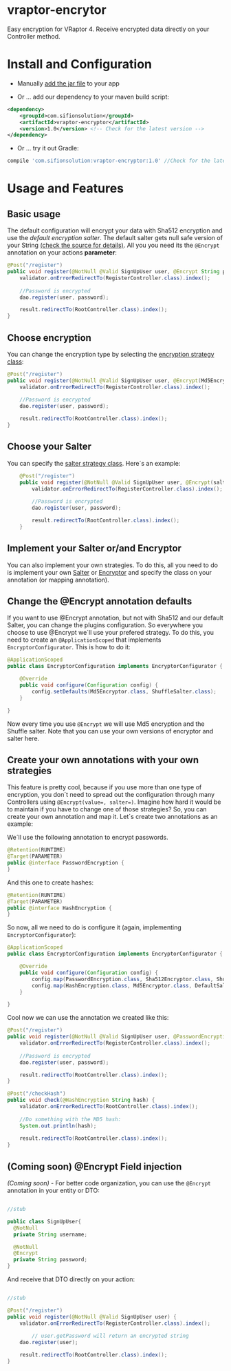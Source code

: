 # vraptor-encrytor

Easy encryption for VRaptor 4. Receive encrypted data directly on your Controller method.

# Install and Configuration

* Manually [add the jar file](http://repo1.maven.org/maven2/com/sifionsolution/vraptor-encryptor/) to your app 

* Or ... add our dependency to your maven build script:

```xml
<dependency>
    <groupId>com.sifionsolution</groupId>
    <artifactId>vraptor-encryptor</artifactId>
    <version>1.0</version> <!-- Check for the latest version -->
</dependency>
```

* Or ... try it out Gradle: 

```gradle
compile 'com.sifionsolution:vraptor-encryptor:1.0' //Check for the latest version
```


# Usage and Features

## Basic usage

The default configuration will encrypt your data with Sha512 encryption and use the *default encryption salter*. The default salter gets null safe version of your String [(check the source for details)](https://github.com/SifionSolution/vraptor-encryptor/blob/work/src/com/sifionsolution/vraptor/encryptor/salter/implementation/DefaultSalter.java#L11).  All you you need its the ```@Encrypt``` annotation on your actions **parameter**:

```java
@Post("/register")
public void register(@NotNull @Valid SignUpUser user, @Encrypt String password) {
	validator.onErrorRedirectTo(RegisterController.class).index();
    
    //Password is encrypted
	dao.register(user, password);

	result.redirectTo(RootController.class).index();
}
``` 

## Choose encryption

You can change the encryption type by selecting the [encryption strategy class](https://github.com/SifionSolution/vraptor-encryptor/tree/work/src/com/sifionsolution/vraptor/encryptor/implementation):

```java
@Post("/register")
public void register(@NotNull @Valid SignUpUser user, @Encrypt(Md5Encryptor.class) String password) {
	validator.onErrorRedirectTo(RegisterController.class).index();
    
    //Password is encrypted
	dao.register(user, password);

	result.redirectTo(RootController.class).index();
}
```

## Choose your Salter

You can specify the [salter strategy class](https://github.com/SifionSolution/vraptor-encryptor/tree/work/src/com/sifionsolution/vraptor/encryptor/salter/implementation). Here´s an example:

```java
	@Post("/register")
	public void register(@NotNull @Valid SignUpUser user, @Encrypt(salter=ShuffleSalter.class) String password) {
		validator.onErrorRedirectTo(RegisterController.class).index();
 	    
 	    //Password is encrypted
		dao.register(user, password);

		result.redirectTo(RootController.class).index();
	}
```



## Implement your Salter or/and Encryptor

You can also implement your own strategies. To do this, all you need to do is implement your own [Salter](https://github.com/SifionSolution/vraptor-encryptor/blob/work/src/com/sifionsolution/vraptor/encryptor/salter/Salter.java) or [Encryptor](https://github.com/SifionSolution/vraptor-encryptor/blob/work/src/com/sifionsolution/vraptor/encryptor/Encryptor.java)
and specify the class on your annotation (or mapping annotation).

## Change the @Encrypt annotation defaults 

If you want to use @Encrypt annotation, but not with Sha512 and our default Salter, you can change the plugins configuration. So everywhere you choose to use @Encrypt we´ll use your prefered strategy.
To do this, you need to create an ```@ApplicationScoped``` that implements ```EncryptorConfigurator```.
This is how to do it:

```java
@ApplicationScoped
public class EncryptorConfiguration implements EncryptorConfigurator {

	@Override
	public void configure(Configuration config) {
		config.setDefaults(Md5Encryptor.class, ShuffleSalter.class);
	}

}
```

Now every time you use ```@Encrypt``` we will use Md5 encryption and the Shuffle salter. Note that you can use your own versions of encryptor and salter here.
 
## Create your own annotations with your own strategies

This feature is pretty cool, because if you use more than one type of encryption, you don´t need to spread out the configuration through many Controllers using ```@Encrypt(value=, salter=)```. Imagine how hard it would be to maintain if you have to change one of those strategies?
So, you can create your own annotation and map it. Let´s create two annotations as an example:

We´ll use the following annotation to encrypt passwords.

```java
@Retention(RUNTIME)
@Target(PARAMETER)
public @interface PasswordEncryption {
}
```

And this one to create hashes:

```java
@Retention(RUNTIME)
@Target(PARAMETER)
public @interface HashEncryption {
}
```

So now, all we need to do is configure it (again, implementing ```EncryptorConfigurator```):

```java
@ApplicationScoped
public class EncryptorConfiguration implements EncryptorConfigurator {

	@Override
	public void configure(Configuration config) {
		config.map(PasswordEncryption.class, Sha512Encryptor.class, ShuffleSalter.class);
		config.map(HashEncryption.class, Md5Encryptor.class, DefaultSalter.class);
	}

}
```

Cool now we can use the annotation we created like this:

```java
@Post("/register")
public void register(@NotNull @Valid SignUpUser user, @PasswordEncryption String password) {
	validator.onErrorRedirectTo(RegisterController.class).index();
    
    //Password is encrypted
	dao.register(user, password);

	result.redirectTo(RootController.class).index();
}

@Post("/checkHash")
public void check(@HashEncryption String hash) {
	validator.onErrorRedirectTo(RootController.class).index();
    
	//Do something with the MD5 hash:
	System.out.println(hash);
	
	result.redirectTo(RootController.class).index();
}
```



## (Coming soon) @Encrypt Field injection

*(Coming soon)* - For better code organization, you can use the ```@Encrypt``` annotation in your entity or DTO:


```java

//stub

public class SignUpUser{
  @NotNull
  private String username;

  @NotNull
  @Encrypt
  private String password;
}
```

And receive that DTO directly on your action:

```java

//stub

@Post("/register")
public void register(@NotNull @Valid SignUpUser user) {
	validator.onErrorRedirectTo(RegisterController.class).index();
        
        // user.getPassword will return an encrypted string
	dao.register(user); 

	result.redirectTo(RootController.class).index();
}

```
